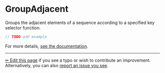 # GroupAdjacent

Groups the adjacent elements of a sequence according to a specified key
selector function.

```c# --destination-file ../code/Program.cs --region statements --project ../code/TryMoreLinq.csproj
// TODO add example
```

For more details, [see the documentation][doc].

---

[&#x270F; Edit this page][edit] if you see a typo or wish to contribute an
improvement. Alternatively, you can also [report an issue you see][issue].


[edit]: https://github.com/morelinq/try/edit/master/group-adjacent.md
[issue]: https://github.com/morelinq/try/issues/new?title=GroupAdjacent
[doc]: https://morelinq.github.io/3.1/ref/api/html/Overload_MoreLinq_MoreEnumerable_GroupAdjacent.htm
